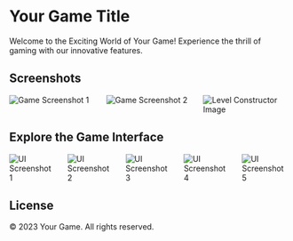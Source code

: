 # Your Game Title

Welcome to the Exciting World of Your Game! Experience the thrill of gaming with our innovative features.

## Screenshots

<div style="display: grid; grid-template-columns: repeat(3, 1fr); gap: 20px;">
    <img src="https://github.com/SilentCoast/World-of-Stars-public/assets/94042423/408050a8-3515-4d92-ac99-582b061a15a2" alt="Game Screenshot 1">
    <img src="https://github.com/SilentCoast/World-of-Stars-public/assets/94042423/3bc207b7-e1d6-4382-862c-9ff7135efe05" alt="Game Screenshot 2">
    <img src="https://github.com/SilentCoast/World-of-Stars-public/assets/94042423/155b83ff-8468-4794-ba36-0210c7e3a622" alt="Level Constructor Image">
</div>

## Explore the Game Interface

<div style="display: grid; grid-template-columns: repeat(5, 1fr); gap: 20px;">
    <img src="https://github.com/SilentCoast/World-of-Stars-public/assets/94042423/b6185034-fc80-486d-8e5f-1fdd1333f337" alt="UI Screenshot 1">
    <img src="https://github.com/SilentCoast/World-of-Stars-public/assets/94042423/5215442f-cf1c-4345-82ad-ca911f8b5893" alt="UI Screenshot 2">
    <img src="https://github.com/SilentCoast/World-of-Stars-public/assets/94042423/8bc1d68c-84c8-49ff-a53a-6e18a5d513f0" alt="UI Screenshot 3">
    <img src="https://github.com/SilentCoast/World-of-Stars-public/assets/94042423/6cc9cd5c-2e65-477e-a5cf-c27760f22e39" alt="UI Screenshot 4">
    <img src="https://github.com/SilentCoast/World-of-Stars-public/assets/94042423/7b431e33-38cf-46bf-898e-846a4d5bb534" alt="UI Screenshot 5">
</div>

## License

&copy; 2023 Your Game. All rights reserved.
